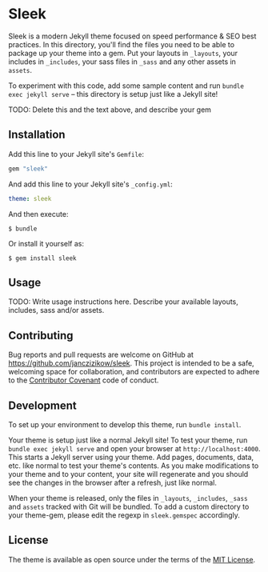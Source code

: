# Sleek

Sleek is a modern Jekyll theme focused on speed performance & SEO best practices. In this directory, you'll find the files you need to be able to package up your theme into a gem. Put your layouts in `_layouts`, your includes in `_includes`, your sass files in `_sass` and any other assets in `assets`.

To experiment with this code, add some sample content and run `bundle exec jekyll serve` – this directory is setup just like a Jekyll site!

TODO: Delete this and the text above, and describe your gem


## Installation

Add this line to your Jekyll site's `Gemfile`:

```ruby
gem "sleek"
```

And add this line to your Jekyll site's `_config.yml`:

```yaml
theme: sleek
```

And then execute:

    $ bundle

Or install it yourself as:

    $ gem install sleek

## Usage

TODO: Write usage instructions here. Describe your available layouts, includes, sass and/or assets.

## Contributing

Bug reports and pull requests are welcome on GitHub at https://github.com/janczizikow/sleek. This project is intended to be a safe, welcoming space for collaboration, and contributors are expected to adhere to the [Contributor Covenant](http://contributor-covenant.org) code of conduct.

## Development

To set up your environment to develop this theme, run `bundle install`.

Your theme is setup just like a normal Jekyll site! To test your theme, run `bundle exec jekyll serve` and open your browser at `http://localhost:4000`. This starts a Jekyll server using your theme. Add pages, documents, data, etc. like normal to test your theme's contents. As you make modifications to your theme and to your content, your site will regenerate and you should see the changes in the browser after a refresh, just like normal.

When your theme is released, only the files in `_layouts`, `_includes`, `_sass` and `assets` tracked with Git will be bundled.
To add a custom directory to your theme-gem, please edit the regexp in `sleek.gemspec` accordingly.

## License

The theme is available as open source under the terms of the [MIT License](https://opensource.org/licenses/MIT).
